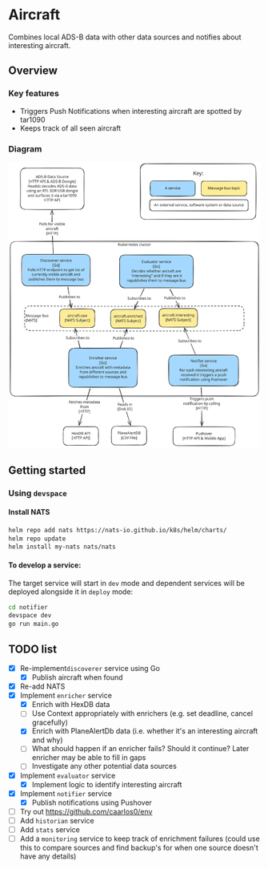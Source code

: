 # Aircraft

Combines local ADS-B data with other data sources and notifies about interesting aircraft.

## Overview

### Key features

- Triggers Push Notifications when interesting aircraft are spotted by tar1090
- Keeps track of all seen aircraft

### Diagram

![C4 Model-style "Container" diagram](docs/Aircraft-Excalidraw-2025-07-03-1721.svg)

## Getting started

### Using `devspace`

#### Install NATS

```bash
helm repo add nats https://nats-io.github.io/k8s/helm/charts/
helm repo update
helm install my-nats nats/nats
```

#### To develop a service:

The target service will start in `dev` mode and dependent services will be deployed alongside it in `deploy` mode:

```bash
cd notifier
devspace dev
go run main.go
```

## TODO list

- [x] Re-implement`discoverer` service using Go
  - [x] Publish aircraft when found
- [x] Re-add NATS
- [x] Implement `enricher` service
  - [x] Enrich with HexDB data
  - [ ] Use Context appropriately with enrichers (e.g. set deadline, cancel gracefully)
  - [x] Enrich with PlaneAlertDb data (i.e. whether it's an interesting aircraft and why)
  - [ ] What should happen if an enricher fails? Should it continue? Later enricher may be able to fill in gaps
  - [ ] Investigate any other potential data sources
- [x] Implement `evaluator` service
  - [x] Implement logic to identify interesting aircraft
- [x] Implement `notifier` service
  - [x] Publish notifications using Pushover
- [ ] Try out https://github.com/caarlos0/env
- [ ] Add `historian` service
- [ ] Add `stats` service
- [ ] Add a `monitoring` service to keep track of enrichment failures (could use this to compare sources and find backup's for when one source doesn't have any details)
